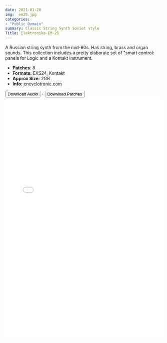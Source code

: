 ```yaml
---
date: 2021-01-20
img:  em25.jpg
categories: 
- "Public Domain"
summary: Classic String Synth Soviet style
Title: Elektronika-EM-25
---
```




A Russian string synth from the mid-80s.  Has string, brass and organ sounds. This collection includes a pretty elaborate set of "smart control: panels for Logic and a Kontakt instrument.

-   **Patches**: 8
-   **Formats:** EXS24, Kontakt
-   **Approx Size:** 2GB
-   **Info:** [encyclotronic.com](https://encyclotronic.com/synthesizers/soviet-synthesizers/electronika/em-25-r1275/)



<div class="buttons"> <a href="https://www.dropbox.com/sh/1m0yqvru5782mtn/AAB1ZsQ1bvMbvk6ztOfv57y-a?dl=0"> <button>Download Audio</button></a> - <a href="https://github.com/publicsamples/Elektronika-EM-25"> <button>Download Patches</button></a></div>




<iframe width="100%" height="770px" src="/Demos/demos/em25.html" frameborder="0" allow="accelerometer; autoplay; clipboard-write; encrypted-media; gyroscope; picture-in-picture" allowfullscreen></iframe>

